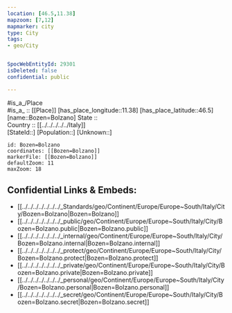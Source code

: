 ```yaml
---
location: [46.5,11.38] 
mapzoom: [7,12] 
mapmarker: city 
type: City
tags:
- geo/City


SpocWebEntityId: 29301
isDeleted: false
confidential: public

---
```

#is_a_/Place  
#is_a_ :: [[Place]] 
[has_place_longitude::11.38] 
[has_place_latitude::46.5] 
[name::Bozen=Bolzano] 
State ::  
Country :: [[../../../../../Italy]]  
[StateId::] 
[Population::] 
[Unknown::] 


```leaflet
id: Bozen=Bolzano
coordinates: [[Bozen=Bolzano]] 
markerFile: [[Bozen=Bolzano]] 
defaultZoom: 11 
maxZoom: 18
```


## Confidential Links & Embeds: 
- [[../../../../../../../_Standards/geo/Continent/Europe/Europe~South/Italy/City/Bozen=Bolzano|Bozen=Bolzano]] 
- [[../../../../../../../_public/geo/Continent/Europe/Europe~South/Italy/City/Bozen=Bolzano.public|Bozen=Bolzano.public]] 
- [[../../../../../../../_internal/geo/Continent/Europe/Europe~South/Italy/City/Bozen=Bolzano.internal|Bozen=Bolzano.internal]] 
- [[../../../../../../../_protect/geo/Continent/Europe/Europe~South/Italy/City/Bozen=Bolzano.protect|Bozen=Bolzano.protect]] 
- [[../../../../../../../_private/geo/Continent/Europe/Europe~South/Italy/City/Bozen=Bolzano.private|Bozen=Bolzano.private]] 
- [[../../../../../../../_personal/geo/Continent/Europe/Europe~South/Italy/City/Bozen=Bolzano.personal|Bozen=Bolzano.personal]] 
- [[../../../../../../../_secret/geo/Continent/Europe/Europe~South/Italy/City/Bozen=Bolzano.secret|Bozen=Bolzano.secret]] 
